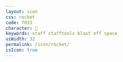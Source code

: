 ```yaml
---
layout: icon
css: rocket
code: f033
character: 
keywords: staff stafftools blast off space
uiWidth: 32
permalink: /icon/rocket/
isIcon: true
---
```

